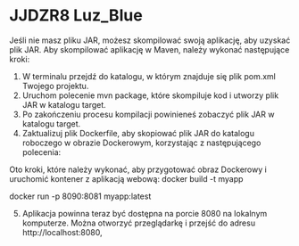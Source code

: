 # JJDZR8 Luz_Blue
Jeśli nie masz pliku JAR, możesz skompilować swoją aplikację, aby uzyskać plik JAR. Aby skompilować aplikację w Maven, należy wykonać następujące kroki:
1.	W terminalu przejdź do katalogu, w którym znajduje się plik pom.xml Twojego projektu.
2.	Uruchom polecenie mvn package, które skompiluje kod i utworzy plik JAR w katalogu target.
3.	Po zakończeniu procesu kompilacji powinieneś zobaczyć plik JAR w katalogu target.
4.	Zaktualizuj plik Dockerfile, aby skopiować plik JAR do katalogu roboczego w obrazie Dockerowym, korzystając z następującego polecenia:

Oto kroki, które należy wykonać, aby przygotować obraz Dockerowy i uruchomić kontener z aplikacją webową:
docker build -t myapp

docker run -p 8090:8081 myapp:latest

5.	Aplikacja powinna teraz być dostępna na porcie 8080 na lokalnym komputerze. Można otworzyć przeglądarkę i przejść do adresu http://localhost:8080, 